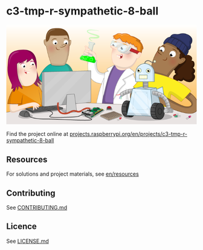 # c3-tmp-r-sympathetic-8-ball

![c3-tmp-r-sympathetic-8-ball](banner.png)

Find the project online at [projects.raspberrypi.org/en/projects/c3-tmp-r-sympathetic-8-ball](https://projects.raspberrypi.org/en/projects/c3-tmp-r-sympathetic-8-ball)

## Resources
For solutions and project materials, see [en/resources](https://github.com/raspberrypilearning/c3-tmp-r-sympathetic-8-ball/tree/master/en/resources)

## Contributing
See [CONTRIBUTING.md](CONTRIBUTING.md)

## Licence
 See [LICENSE.md](LICENSE.md)
